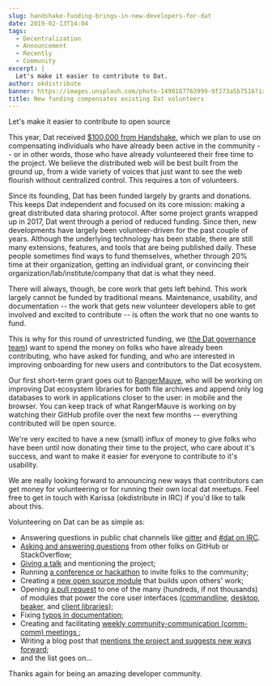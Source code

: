 ```yaml
---
slug: handshake-funding-brings-in-new-developers-for-dat
date: 2019-02-13T14:04
tags:
  - Decentralization
  - Announcement
  - Recently
  - Community
excerpt: |
  Let's make it easier to contribute to Dat.
author: okdistribute
banner: https://images.unsplash.com/photo-1490187763999-9f273a5b7516?ixlib=rb-1.2.1&q=80&fm=jpg&crop=entropy&cs=tinysrgb&w=1080&fit=max&ixid=eyJhcHBfaWQiOjExNzczfQ
title: New funding compensates existing Dat volunteers
---
```


Let's make it easier to contribute to open source

This year, Dat received [$100,000 from Handshake](/dat-receives-two-new-grants/), which we plan to use on compensating individuals who have already been active in the community -- or in other words, those who have already volunteered their free time to the project. We believe the distributed web will be best built from the ground up, from a wide variety of voices that just want to see the web flourish without centralized control. This requires a ton of volunteers.

Since its founding, Dat has been funded largely by grants and donations. This keeps Dat independent and focused on its core mission: making a great distributed data sharing protocol. After some project grants wrapped up in 2017, Dat went through a period of reduced funding. Since then, new developments have largely been volunteer-driven for the past couple of years. Although the underlying technology has been stable, there are still many extensions, features, and tools that are being published daily. These people sometimes find ways to fund themselves, whether through 20% time at their organization, getting an individual grant, or convincing their organization/lab/institute/company that dat is what they need. 

There will always, though, be core work that gets left behind. This work largely cannot be funded by traditional means. Maintenance, usability, and documentation -- the work that gets new volunteer developers able to get involved and excited to contribute -- is often the work that no one wants to fund. 

This is why for this round of unrestricted funding, we ([the Dat governance team](https://datproject.org/about/)) want to spend the money on folks who have already been contributing, who have asked for funding, and who are interested in improving onboarding for new users and contributors to the Dat ecosystem. 

Our first short-term grant goes out to [RangerMauve](https://github.com/RangerMauve), who will be working on improving Dat ecosystem libraries for both file archives and append only log databases to work in applications closer to the user: in mobile and the browser. You can keep track of what RangerMauve is working on by watching their GitHub profile over the next few months -- everything contributed will be open source.

We're very excited to have a new (small) influx of money to give folks who have been until now donating their time to the project, who care about it's success, and want to make it easier for everyone to contribute to it's usability.

We are really looking forward to announcing new ways that contributors can get money for volunteering or for running their own local dat meetups. Feel free to get in touch with Karissa (okdistribute in IRC) if you'd like to talk about this.

Volunteering on Dat can be as simple as:

* Answering questions in public chat channels like [gitter](https://gitter.im/datproject/discussions) and [#dat on IRC](https://webchat.freenode.net/).
* [Asking and answering questions](https://github.com/datproject/dat/issues) from other folks on GitHub or StackOverflow;
* [Giving a talk](https://github.com/substack/jsconfhi2019-offline-p2p-mapping) and mentioning the project;
* Running [a conference or hackathon](http://sfpc.io/) to invite folks to the community;
* Creating a [new open source module](http://npmjs.com/kappa-core) that builds upon others' work;
* Opening [a pull request](https://github.com/mafintosh/hypercore/pull/195) to one of the many (hundreds, if not thousands) of modules that power the core user interfaces ([commandline](http://github.com/datproject/dat), [desktop](http://github.com/dat-land/dat-desktop), [beaker](http://beakerbrowser.com), and [client libraries](http://github.com/datproject/dat-js));
* Fixing [typos in documentation](https://github.com/datproject/docs/commit/12062521498b51353ce111169d56f0272fbd62ab);
* Creating and facilitating [weekly community-communication (comm-comm) meetings ](https://github.com/dat-land/comm-comm/);
* Writing a blog post that [mentions the project and suggests new ways forward](https://www.ctrl.blog/entry/dweb-readiness-runet);
* and the list goes on...
    
Thanks again for being an amazing developer community. 

